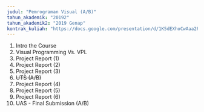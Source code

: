 ```yaml
---
judul: "Pemrograman Visual (A/B)"
tahun_akademik: "20192"
tahun_akademik2: "2019 Genap"
kontrak_kuliah: "https://docs.google.com/presentation/d/1K5dEXhoCwAaa2P4YgFPcwyS6Gp_OkDDpxUsHGQZt3U4/edit?usp=sharing"
---
```


1. Intro the Course
2. Visual Programming Vs. VPL
3. Project Report (1)
4. Project Report (2)
5. Project Report (3)
6. ~~UTS (A/B)~~
7. Project Report (4)
8. Project Report (5)
9. Project Report (6)
10. UAS - Final Submission (A/B)